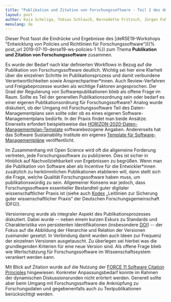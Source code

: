 ```yaml
---
title: "Publikation und Zitation von Forschungssoftware - Teil 2 des deRSE19-Workshop-Rückblicks \"Entwicklung von Policies und Richtlinien für Forschungssoftware\""
layout: post
author: Kaja Scheliga, Tobias Schlauch, Bernadette Fritzsch, Jürgen Fuhrmann
menulang: de
---
```


Dieser Post fasst die Eindrücke und Ergebnisse des [deRSE19-Workshops "Entwicklung von Policies und Richtlinien für Forschungssoftware"]({% post_url 2019-07-10-derse19-ws-policies-1 %}) zum Thema **Publikation und Zitation von Forschungssoftware** zusammen.

Es wurde der Bedarf nach klar definierten Workflows in Bezug auf die Publikation von Forschungssoftware deutlich. Wichtig sei hier eine Klarheit über die einzelnen Schritte im Publikationsprozess und damit verbundene Verantwortlichkeiten sowie Ansprechpartner\*innen. Auch Review-Verfahren und Freigabeprozesse wurden als wichtige Faktoren angesprochen. Der Grad der Regulierung von Softwarepublikationen blieb als offene Frage im Raum. Sollte es Teil der generellen Publikationsordnung sein oder bedarf es einer eigenen Publikationsordnung für Forschungssoftware? Analog wurde diskutiert, ob der Umgang mit Forschungssoftware Teil des Daten-Managementplans sein sollte oder ob es eines eigenen Software-Managementplans bedürfe. In der Praxis findet man beide Ansätze. Einerseits erfordert beispielsweise das [HORIZON-2020-Daten-Managementplan-Template](http://ec.europa.eu/research/participants/docs/h2020-funding-guide/cross-cutting-issues/open-access-data-management/data-management_en.htm#A1-template) softwarebezogene Angaben. Andererseits hat das Software Sustainability Institute ein eigenes [Template für Software-Managementpläne](https://www.software.ac.uk/software-management-plans) veröffentlicht.

Im Zusammenhang mit Open Science wird oft die allgemeine Forderung vertreten, jede Forschungssoftware zu publizieren. Dies ist sicher in Hinblick auf Nachvollziehbarkeit von Ergebnissen zu begrüßen. Wenn man die Publikation von Software aber als Incentive für die Entwickler\*innen zusätzlich zu herkömmlichen Publikationen etablieren will, dann stellt sich die Frage, welche Qualität Forschungssoftware haben muss, um publikationswürdig zu sein. Allgemeiner Konsens war jedoch, dass Forschungssoftware essentieller Bestandteil guter digitaler wissenschaftlicher Praxis ist (siehe auch [Kodex](https://www.dfg.de/download/pdf/foerderung/rechtliche_rahmenbedingungen/gute_wissenschaftliche_praxis/kodex_gwp.pdf) „Leitlinien zur Sicherung guter wissenschaftlicher Praxis“ der Deutschen Forschungsgemeinschaft (DFG)).

Versionierung wurde als integraler Aspekt des Publikationsprozesses diskutiert. Dabei wurde -- neben einem kurzen Exkurs zu Standards und Charakteristika von persistenten Identifikationen (insbesondere [DOI](https://en.wikipedia.org/wiki/Digital_object_identifier)) -- der Fokus auf die Abbildung der Hierarchie und Relation der Versionen zueinander gesetzt. In Verbindung damit wurden auch Ideen zur Frequenz der einzelnen Versionen ausgetauscht. Zu überlegen sei hierbei was die grundlegenden Kriterien für eine neue Version sind. Als offene Frage blieb wie Wertschätzung für Forschungssoftware im Wissenschaftssystem verankert werden kann.

Mit Blick auf Zitation wurde auf die Nutzung der [FORCE 11 Software Citation Principles](https://www.force11.org/software-citation-principles) hingewiesen. Konkreter Anpassungsbedarf konnte im Rahmen der dynamischen Diskussionsrunden nicht erörtert werden. Generell sollte aber beim Umgang mit Forschungssoftware die Anknüpfung zu Forschungsdaten und gegebenenfalls auch zu Textpublikationen berücksichtigt werden.
